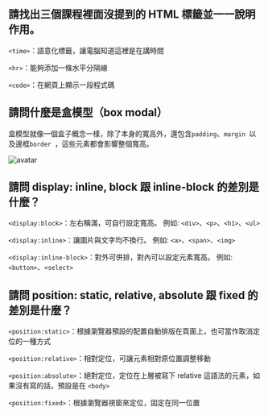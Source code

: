 ## 請找出三個課程裡面沒提到的 HTML 標籤並一一說明作用。
`<time>`：語意化標籤，讓電腦知道這裡是在講時間

`<hr>`：能夠添加一條水平分隔線

`<code>`：在網頁上顯示一段程式碼

## 請問什麼是盒模型（box modal）
盒模型就像一個盒子概念一樣，除了本身的寬高外，還包含`padding`、`margin `以及邊框`border `，這些元素都會影響整個寬高。

![avatar](https://upload.cc/i1/2020/08/23/bEc8Pl.png)

## 請問 display: inline, block 跟 inline-block 的差別是什麼？
`<display:block>`：左右稱滿，可自行設定寬高。 例如: `<div>`、`<p>`、`<h1>`、`<ul>`

`<display:inline>`：讓圖片與文字均不換行。 例如: `<a>`、`<span>`、`<img>`

`<display:inline-block>`：對外可併排，對內可以設定元素寬高。 例如: `<button>`、`<select>`

## 請問 position: static, relative, absolute 跟 fixed 的差別是什麼？
`<position:static>`：根據瀏覽器預設的配置自動排版在頁面上，也可當作取消定位的一種方式

`<position:relative>`：相對定位，可讓元素相對原位置調整移動

`<position:absolute>`：絕對定位，定位在上層被寫下 relative 這語法的元素，如果沒有寫的話，預設是在 `<body>`

`<position:fixed>`：根據瀏覽器視窗來定位，固定在同一位置